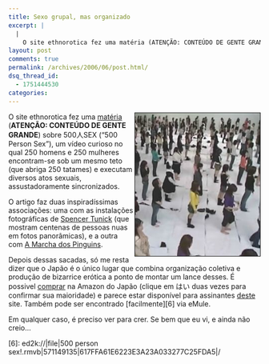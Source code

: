 ```yaml
---
title: Sexo grupal, mas organizado
excerpt: |
  |
    O site ethnorotica fez uma matéria (ATENÇÃO: CONTEÚDO DE GENTE GRANDE) sobre 500&#20154;SEX ("500 Person Sex"), um vídeo curioso no qual 250 homens e 250 mulheres encontram-se sob um mesmo teto (que abriga 250 tatames) e executam diversos atos sexuais,...
layout: post
comments: true
permalink: /archives/2006/06/post.html/
dsq_thread_id:
  - 1751444530
categories:
---
```

<img title="Cena inicial do 500 person sex, onde a mulherada ainda está de roupa, provavelmente ouvindo instruções" src="/archives/img/500personsex.jpg" width="250" height="286" align="right" style="margin-left:2px" border="1" />O site ethnorotica fez uma [matéria][1] (**ATENÇÃO: CONTEÚDO DE GENTE GRANDE**) sobre 500&#20154;SEX (&#8220;500 Person Sex&#8221;), um vídeo curioso no qual 250 homens e 250 mulheres encontram-se sob um mesmo teto (que abriga 250 tatames) e executam diversos atos sexuais, assustadoramente sincronizados.

O artigo faz duas inspiradíssimas associações: uma com as instalações fotográficas de [Spencer Tunick][2] (que mostram centenas de pessoas nuas em fotos panorâmicas), e a outra com [A Marcha dos Pinguins][3].

Depois dessas sacadas, só me resta dizer que o Japão é o único lugar que combina organização coletiva e produção de bizarrice erótica a ponto de montar um lance desses. É possivel [comprar][4] na Amazon do Japão (clique em &#12399;&#12356; duas vezes para confirmar sua maioridade) e parece estar disponível para assinantes [deste][5] site. Também pode ser encontrado [facilmente][6] via eMule.

Em qualquer caso, é preciso ver para crer. Se bem que eu vi, e ainda não creio&#8230;

 [1]: http://ethnorotica.com/article/129/500-person-japanese-orgy
 [2]: http://www.spencertunick.com/
 [3]: http://www.terrazul.m2014.net/article.php3?id_article=220
 [4]: http://www.amazon.co.jp/gp/product/B000FBFRSO/249-1398067-4903527?ie=UTF8&#038;val=authorized&#038;n=561958&#038;v=glance
 [5]: http://jsexnetwork.com/D_BANK/2006JUN/500sex.html
 [6]: ed2k://|file|500 person sex!.rmvb|571149135|617FFA61E6223E3A23A033277C25FDA5|/
